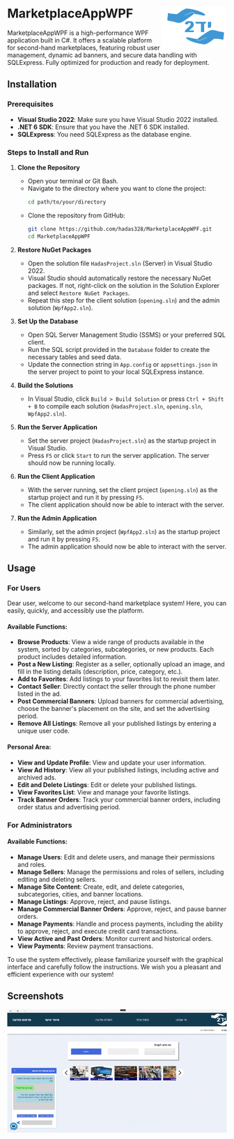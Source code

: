 # MarketplaceAppWPF <img src="/להדס-03.png" alt="Logo" width="150" align="right" />

MarketplaceAppWPF is a high-performance WPF application built in C#. It offers a scalable platform for second-hand marketplaces, featuring robust user management, dynamic ad banners, and secure data handling with SQLExpress. Fully optimized for production and ready for deployment.

## Installation

### Prerequisites
- **Visual Studio 2022**: Make sure you have Visual Studio 2022 installed.
- **.NET 6 SDK**: Ensure that you have the .NET 6 SDK installed.
- **SQLExpress**: You need SQLExpress as the database engine.

### Steps to Install and Run

1. **Clone the Repository**
   - Open your terminal or Git Bash.
   - Navigate to the directory where you want to clone the project:
     ```bash
     cd path/to/your/directory
     ```
   - Clone the repository from GitHub:
     ```bash
     git clone https://github.com/hadas328/MarketplaceAppWPF.git
     cd MarketplaceAppWPF
     ```

2. **Restore NuGet Packages**
   - Open the solution file `HadasProject.sln` (Server) in Visual Studio 2022.
   - Visual Studio should automatically restore the necessary NuGet packages. If not, right-click on the solution in the Solution Explorer and select `Restore NuGet Packages`.
   - Repeat this step for the client solution (`opening.sln`) and the admin solution (`WpfApp2.sln`).

3. **Set Up the Database**
   - Open SQL Server Management Studio (SSMS) or your preferred SQL client.
   - Run the SQL script provided in the `Database` folder to create the necessary tables and seed data.
   - Update the connection string in `App.config` or `appsettings.json` in the server project to point to your local SQLExpress instance.

4. **Build the Solutions**
   - In Visual Studio, click `Build > Build Solution` or press `Ctrl + Shift + B` to compile each solution (`HadasProject.sln`, `opening.sln`, `WpfApp2.sln`).

5. **Run the Server Application**
   - Set the server project (`HadasProject.sln`) as the startup project in Visual Studio.
   - Press `F5` or click `Start` to run the server application. The server should now be running locally.

6. **Run the Client Application**
   - With the server running, set the client project (`opening.sln`) as the startup project and run it by pressing `F5`.
   - The client application should now be able to interact with the server.

7. **Run the Admin Application**
   - Similarly, set the admin project (`WpfApp2.sln`) as the startup project and run it by pressing `F5`.
   - The admin application should now be able to interact with the server.


## Usage

### For Users
Dear user, welcome to our second-hand marketplace system! Here, you can easily, quickly, and accessibly use the platform.

#### Available Functions:
- **Browse Products**: View a wide range of products available in the system, sorted by categories, subcategories, or new products. Each product includes detailed information.
- **Post a New Listing**: Register as a seller, optionally upload an image, and fill in the listing details (description, price, category, etc.).
- **Add to Favorites**: Add listings to your favorites list to revisit them later.
- **Contact Seller**: Directly contact the seller through the phone number listed in the ad.
- **Post Commercial Banners**: Upload banners for commercial advertising, choose the banner's placement on the site, and set the advertising period.
- **Remove All Listings**: Remove all your published listings by entering a unique user code.

#### Personal Area:
- **View and Update Profile**: View and update your user information.
- **View Ad History**: View all your published listings, including active and archived ads.
- **Edit and Delete Listings**: Edit or delete your published listings.
- **View Favorites List**: View and manage your favorite listings.
- **Track Banner Orders**: Track your commercial banner orders, including order status and advertising period.

### For Administrators
#### Available Functions:
- **Manage Users**: Edit and delete users, and manage their permissions and roles.
- **Manage Sellers**: Manage the permissions and roles of sellers, including editing and deleting sellers.
- **Manage Site Content**: Create, edit, and delete categories, subcategories, cities, and banner locations.
- **Manage Listings**: Approve, reject, and pause listings.
- **Manage Commercial Banner Orders**: Approve, reject, and pause banner orders.
- **Manage Payments**: Handle and process payments, including the ability to approve, reject, and execute credit card transactions.
- **View Active and Past Orders**: Monitor current and historical orders.
- **View Payments**: Review payment transactions.

To use the system effectively, please familiarize yourself with the graphical interface and carefully follow the instructions. We wish you a pleasant and efficient experience with our system!

##  Screenshots
![Demo of MarketplaceAppWPF](./מצגת1.gif)

